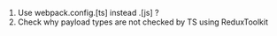 1. Use webpack.config.[ts] instead .[js] ?
2. Check why payload types are not checked by TS using ReduxToolkit